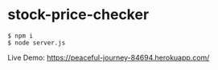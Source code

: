 # stock-price-checker

```
$ npm i
$ node server.js
```
Live Demo: <https://peaceful-journey-84694.herokuapp.com/>
